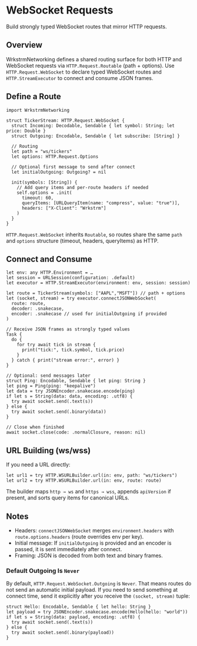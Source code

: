 # WebSocket Requests

Build strongly typed WebSocket routes that mirror HTTP requests.

## Overview

WrkstrmNetworking defines a shared routing surface for both HTTP and WebSocket
requests via `HTTP.Request.Routable` (path + options). Use
`HTTP.Request.WebSocket` to declare typed WebSocket routes and
`HTTP.StreamExecutor` to connect and consume JSON frames.

## Define a Route

```
import WrkstrmNetworking

struct TickerStream: HTTP.Request.WebSocket {
  struct Incoming: Decodable, Sendable { let symbol: String; let price: Double }
  struct Outgoing: Encodable, Sendable { let subscribe: [String] }

  // Routing
  let path = "ws/tickers"
  let options: HTTP.Request.Options

  // Optional first message to send after connect
  let initialOutgoing: Outgoing? = nil

  init(symbols: [String]) {
    // Add query items and per-route headers if needed
    self.options = .init(
      timeout: 60,
      queryItems: [URLQueryItem(name: "compress", value: "true")],
      headers: ["X-Client": "Wrkstrm"]
    )
  }
}
```

`HTTP.Request.WebSocket` inherits `Routable`, so routes share the same
`path` and `options` structure (timeout, headers, queryItems) as HTTP.

## Connect and Consume

```
let env: any HTTP.Environment = …
let session = URLSession(configuration: .default)
let executor = HTTP.StreamExecutor(environment: env, session: session)

let route = TickerStream(symbols: ["AAPL","MSFT"]) // path + options
let (socket, stream) = try executor.connectJSONWebSocket(
  route: route,
  decoder: .snakecase,
  encoder: .snakecase // used for initialOutgoing if provided
)

// Receive JSON frames as strongly typed values
Task {
  do {
    for try await tick in stream {
      print("tick:", tick.symbol, tick.price)
    }
  } catch { print("stream error:", error) }
}

// Optional: send messages later
struct Ping: Encodable, Sendable { let ping: String }
let ping = Ping(ping: "keepalive")
let data = try JSONEncoder.snakecase.encode(ping)
if let s = String(data: data, encoding: .utf8) {
  try await socket.send(.text(s))
} else {
  try await socket.send(.binary(data))
}

// Close when finished
await socket.close(code: .normalClosure, reason: nil)
```

## URL Building (ws/wss)

If you need a URL directly:

```
let url1 = try HTTP.WSURLBuilder.url(in: env, path: "ws/tickers")
let url2 = try HTTP.WSURLBuilder.url(in: env, route: route)
```

The builder maps `http → ws` and `https → wss`, appends `apiVersion` if present,
and sorts query items for canonical URLs.

## Notes

- Headers: `connectJSONWebSocket` merges `environment.headers` with
  `route.options.headers` (route overrides env per key).
- Initial message: If `initialOutgoing` is provided and an encoder is passed,
  it is sent immediately after connect.
- Framing: JSON is decoded from both text and binary frames.

### Default Outgoing Is `Never`

By default, `HTTP.Request.WebSocket.Outgoing` is `Never`. That means routes do not send an automatic
initial payload. If you need to send something at connect time, send it explicitly after you
receive the `(socket, stream)` tuple:

```
struct Hello: Encodable, Sendable { let hello: String }
let payload = try JSONEncoder.snakecase.encode(Hello(hello: "world"))
if let s = String(data: payload, encoding: .utf8) {
  try await socket.send(.text(s))
} else {
  try await socket.send(.binary(payload))
}
```
